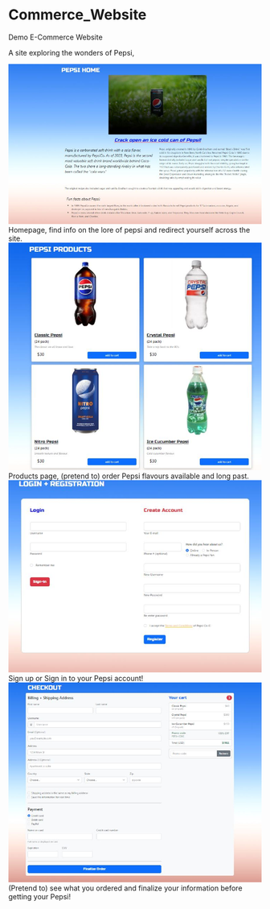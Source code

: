 # Commerce_Website
 Demo E-Commerce Website

A site exploring the wonders of Pepsi, 

<img src="/Images/homepage.JPG">
Homepage, find info on the lore of pepsi and redirect yourself across the site.

<img src="/Images/products_page.JPG">
Products page, (pretend to) order Pepsi flavours available and long past. 

<img src="/Images/login_page.JPG">
Sign up or Sign in to your Pepsi account!

<img src="/Images/checkout_page.JPG">
(Pretend to) see what you ordered and finalize your information before getting your Pepsi!
